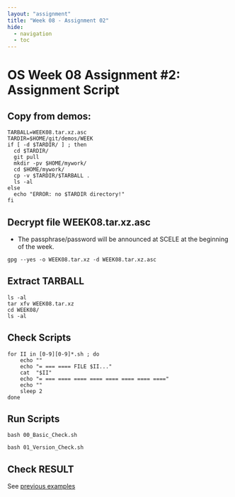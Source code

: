```yaml
---
layout: "assignment"
title: "Week 08 - Assignment 02" 
hide:
  - navigation
  - toc
---
```


# OS Week 08 Assignment #2: Assignment Script

## Copy from demos:

```
TARBALL=WEEK08.tar.xz.asc
TARDIR=$HOME/git/demos/WEEK
if [ -d $TARDIR/ ] ; then
  cd $TARDIR/
  git pull
  mkdir -pv $HOME/mywork/
  cd $HOME/mywork/
  cp -v $TARDIR/$TARBALL .
  ls -al
else
  echo "ERROR: no $TARDIR directory!"
fi
```

## Decrypt file WEEK08.tar.xz.asc

- The passphrase/password will be announced at SCELE at the beginning of the week.

```
gpg --yes -o WEEK08.tar.xz -d WEEK08.tar.xz.asc
```

## Extract TARBALL

```
ls -al
tar xfv WEEK08.tar.xz
cd WEEK08/
ls -al
```

## Check Scripts

```
for II in [0-9][0-9]*.sh ; do
    echo ""
    echo "= === ==== FILE $II..."
    cat  "$II"
    echo "= === ==== ==== ==== ==== ==== ==== ===="
    echo ""
    sleep 2
done
```

## Run Scripts

```
bash 00_Basic_Check.sh

bash 01_Version_Check.sh
```

## Check RESULT

See [previous examples](../W03-04)